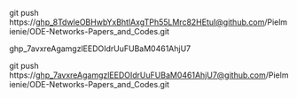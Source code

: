 git push https://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@github.com/Pielmienie/ODE-Networks-Papers_and_Codes.git


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


git push https://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@github.com/Pielmienie/ODE-Networks-Papers_and_Codes.git